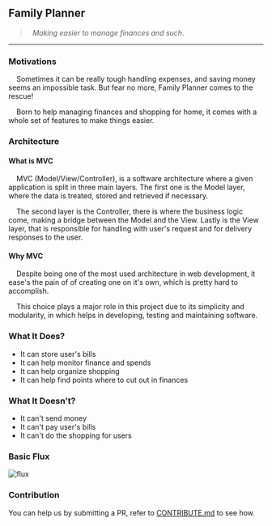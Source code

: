 ## Family Planner
> &nbsp; _Making easier to manage finances and such_.

---

### Motivations

&nbsp;&nbsp;&nbsp;&nbsp;Sometimes it can be really tough handling expenses, and saving money seems an impossible task. But fear no more, Family Planner comes to the rescue!

&nbsp;&nbsp;&nbsp;&nbsp;Born to help managing finances and shopping for home, it comes with a whole set of features to make things easier.

### Architecture

#### What is MVC
&nbsp;&nbsp;&nbsp;&nbsp;MVC (Model/View/Controller), is a software architecture where a given application is split in three main layers. The first one is the Model layer, where the data is treated, stored and retrieved if necessary.

&nbsp;&nbsp;&nbsp;&nbsp;The second layer is the Controller, there is where the business logic come, making a bridge between the Model and the View. Lastly is the View layer, that is responsible for handling with user's request and for delivery responses to the user.

#### Why MVC
&nbsp;&nbsp;&nbsp;&nbsp;Despite being one of the most used architecture in web development, it ease's the pain of of creating one on it's own, which is pretty hard to accomplish.

&nbsp;&nbsp;&nbsp;&nbsp;This choice plays a major role in this project due to its simplicity and modularity, in which helps in developing, testing and maintaining software.

### What It Does?

* It can store user's bills
* It can help monitor finance and spends
* It can help organize shopping
* It can help find points where to cut out in finances

### What It Doesn't?

* It can't send money
* It can't pay user's bills
* It can't do the shopping for users

### Basic Flux

![flux](https://github.com/user-attachments/assets/1ed37f12-daf1-422a-81be-f3d50033af8b)

### Contribution

You can help us by submitting a PR, refer to [CONTRIBUTE.md](./CONTRIBUTE.md) to see how.

<!-- 2024 - salomov95 | All rights reserved. -->
